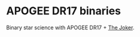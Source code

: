 # APOGEE DR17 binaries

Binary star science with APOGEE DR17 + [The Joker](https://github.com/adrn/thejoker).
